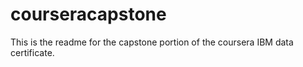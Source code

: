 # courseracapstone
This is the readme for the capstone portion of the coursera IBM data certificate.
